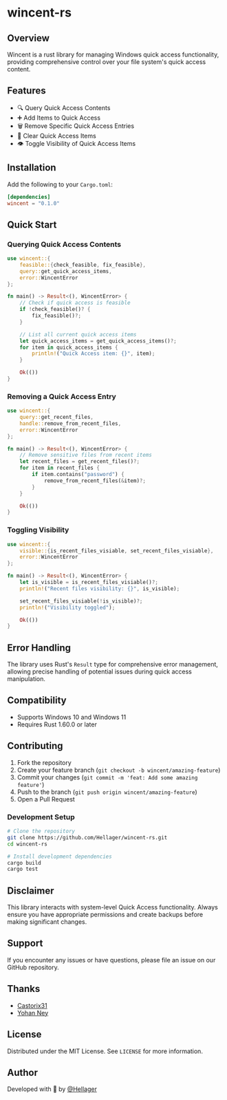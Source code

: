 # wincent-rs

## Overview

Wincent is a rust library for managing Windows quick access functionality, providing comprehensive control over your file system's quick access content.

## Features

- 🔍 Query Quick Access Contents
- ➕ Add Items to Quick Access
- 🗑️ Remove Specific Quick Access Entries
- 🧹 Clear Quick Access Items
- 👁️ Toggle Visibility of Quick Access Items


## Installation

Add the following to your `Cargo.toml`:

```toml
[dependencies]
wincent = "0.1.0"
```

## Quick Start

### Querying  Quick  Access  Contents

```rust
use wincent::{
    feasible::{check_feasible, fix_feasible}, 
    query::get_quick_access_items, 
    error::WincentError
};

fn main() -> Result<(), WincentError> {
    // Check if quick access is feasible
    if !check_feasible()? {
        fix_feasible()?;
    }

    // List all current quick access items
    let quick_access_items = get_quick_access_items()?;
    for item in quick_access_items {
        println!("Quick Access item: {}", item);
    }

    Ok(())
}
```

### Removing  a  Quick  Access  Entry

```rust
use wincent::{
    query::get_recent_files, 
    handle::remove_from_recent_files, 
    error::WincentError
};

fn main() -> Result<(), WincentError> {
    // Remove sensitive files from recent items
    let recent_files = get_recent_files()?;
    for item in recent_files {
        if item.contains("password") {
            remove_from_recent_files(&item)?;
        }
    }

    Ok(())
}
```

### Toggling  Visibility

```rust
use wincent::{
    visible::{is_recent_files_visiable, set_recent_files_visiable}, 
    error::WincentError
};

fn main() -> Result<(), WincentError> {
    let is_visible = is_recent_files_visiable()?;
    println!("Recent files visibility: {}", is_visible);

    set_recent_files_visiable(!is_visible)?;
    println!("Visibility toggled");

    Ok(())
}
```

## Error Handling

The library uses Rust's `Result` type for comprehensive error management, allowing precise handling of potential issues during quick access manipulation.

## Compatibility

- Supports Windows 10 and Windows 11
- Requires Rust 1.60.0 or later

## Contributing

1. Fork the repository
2. Create your feature branch (`git checkout -b wincent/amazing-feature`)
3. Commit your changes (`git commit -m 'feat: Add some amazing feature'`)
4. Push to the branch (`git push origin wincent/amazing-feature`)
5. Open a Pull Request

### Development Setup

```bash
# Clone the repository
git clone https://github.com/Hellager/wincent-rs.git
cd wincent-rs

# Install development dependencies
cargo build
cargo test
```


## Disclaimer

This library interacts with system-level Quick Access functionality. Always ensure you have appropriate permissions and create backups before making significant changes.

## Support

If you encounter any issues or have questions, please file an issue on our GitHub repository.

## Thanks

- [Castorix31](https://learn.microsoft.com/en-us/answers/questions/1087928/how-to-get-recent-docs-list-and-delete-some-of-the)
- [Yohan Ney](https://stackoverflow.com/questions/30051634/is-it-possible-programmatically-add-folders-to-the-windows-10-quick-access-panel)

## License

Distributed under the MIT License. See `LICENSE` for more information.

## Author

Developed with 🦀 by [@Hellager](https://github.com/Hellager)
